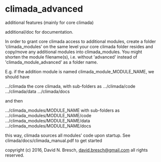 # climada_advanced
additional features (mainly for core climada)

additional/doc for documentation.

In order to grant core climada access to additional modules, create a folder ‘climada_modules’ on the same level your core climada folder resides and copy/move any additional modules into climada_modules. You might shorten the module filename(s), i.e. without 'advanced' instead of 'climada_module_advanced' as a folder name.

E.g. if the addition module is named climada_module_MODULE_NAME, we should have

.../climada the core climada, with sub-folders as
.../climada/code
.../climada/data
.../climada/docs

and then

.../climada_modules/MODULE_NAME with sub-folders as
.../climada_modules/MODULE_NAME/code
.../climada_modules/MODULE_NAME/data
.../climada_modules/MODULE_NAME/docs

this way, climada sources all modules' code upon startup. See climada/docs/climada_manual.pdf to get started

copyright (c) 2016, David N. Bresch, david.bresch@gmail.com all rights reserved.
